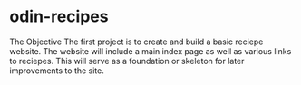 # odin-recipes
The Objective
The first project is to create and build a basic reciepe website. The website will include a main index page as well as various links to reciepes. This will serve as a foundation or skeleton for later improvements to the site.